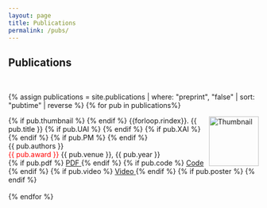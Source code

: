 ```yaml
---
layout: page
title: Publications
permalink: /pubs/
---
```


<style>
.small-text {
    font-size: 0.9em;
}
        dt {
            float: left;
            clear: left;
            width: 100px;
            text-align: left;
            color: royalblue;
        }
        dd {
            margin-left: 120px; /* Adjust this value for tab distance */
        }
        .thumbnail {
            float: right;
            margin-left: 10px;
            width: auto; /* Adjust the size as needed */
            height: 100px; /* Adjust the size as needed */
        }
        .pubitem {
            overflow: hidden;
        }
</style>


<div>
<h2> Publications </h2>
<!-- 
My research mainly spans across the topics of <span style ="color: orangered">Uncertainty-aware ML</span>
(<span class="paper_type_UAI">UAI</span>), <span style ="color: blue">Explanation in ML</span>(<span class="paper_type_XAI">XAI</span>), and <span style="color: green"> Preference Modelling</span>(<span class="paper_type_pl">PM</span>).
-->
</div>
<br>

{% assign publications = site.publications | where: "preprint", "false" | sort: "pubtime" | reverse %}
{% for pub in publications%}
  <div class="pubitem">
    <div class="pubtitle">
{% if pub.thumbnail %}
        <img class="thumbnail" src="{{ pub.thumbnail }}" alt="Thumbnail">
      {% endif %}
      {{forloop.rindex}}. {{ pub.title }} 
        {% if pub.UAI %}
            <!-- <span class="paper_type_UAI">UAI</span> -->
        {% endif %}
        {% if pub.XAI %}
            <!-- <span class="paper_type_XAI">XAI</span> -->
        {% endif %}
        {% if pub.PM %}
            <!-- <span class="paper_type_pl">PM</span> -->
        {% endif %}
    </div>
    <div class="pubauthors">{{ pub.authors }}</div>
    <div class="pubinfo">
        <span style="color: red">{{ pub.award }}</span> {{ pub.venue }}, {{ pub.year }}
    </div>
    <div class="publinks">
      {% if pub.pdf %}
            <a href="{{ pub.pdf }}">
              <span class="border">PDF</span> 
            </a>
          {% endif %}
      {% if pub.code %}
        <a href="{{ pub.code }}">
            <span class="border">Code</span>
        </a>
      {% endif %}
      {% if pub.video %}
        <a href="{{ pub.video }}">
            <span class="border">Video</span>
        </a>
      {% endif %}
      {% if pub.poster %}
        <a href="{{ pub.poster }}">
          <i class="fas fa-image"></i>
        </a>
      {% endif %}
    </div>
</div>
<br>
{% endfor %}
